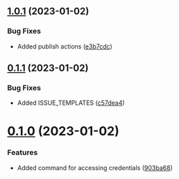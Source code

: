 ## [1.0.1](https://github.com/nanthakumaran-s/Tweet-CLI/compare/v0.1.1...v1.0.1) (2023-01-02)


### Bug Fixes

* Added publish actions ([e3b7cdc](https://github.com/nanthakumaran-s/Tweet-CLI/commit/e3b7cdcef66c3e0295f06777bc1b28549eb60700))



## [0.1.1](https://github.com/nanthakumaran-s/Tweet-CLI/compare/v0.1.0...v0.1.1) (2023-01-02)


### Bug Fixes

* Added ISSUE_TEMPLATES ([c57dea4](https://github.com/nanthakumaran-s/Tweet-CLI/commit/c57dea4f07c2f03e42f546e34001be64f8a142b6))



# [0.1.0](https://github.com/nanthakumaran-s/Tweet-CLI/compare/903ba6889266be21dc3be3128bbff3f7c17b77b4...v0.1.0) (2023-01-02)


### Features

* Added command for accessing credentials ([903ba68](https://github.com/nanthakumaran-s/Tweet-CLI/commit/903ba6889266be21dc3be3128bbff3f7c17b77b4))



